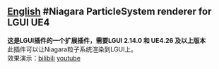 [English](./README_en.md)
#Niagara ParticleSystem renderer for LGUI UE4
---
**这是LGUI插件的一个扩展插件，需要LGUI 2.14.0 和 UE4.26 及以上版本**  
此插件可以让Niagara粒子系统渲染到LGUI上。  
效果演示：[bilibili](https://www.bilibili.com/video/bv1Pf4y1576u) [youtube](https://youtu.be/mrb-JNf44Us)  
